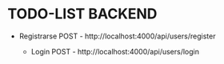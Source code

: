 # TODO-LIST BACKEND

- Registrarse
  POST - http://localhost:4000/api/users/register
  
  - Login
  POST - http://localhost:4000/api/users/login
